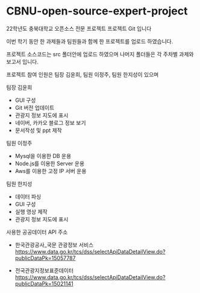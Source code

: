 # CBNU-open-source-expert-project

22학년도 충북대학교 오픈소스 전문 프로젝트 프로젝트 Git 입니다

이번 학기 동안 한 과제들과 팀원들과 함께 한 프로젝트를 업로드 하였습니다.

프로젝트 소스코드는 src 폴더안에 업로드 하였으며 나머지 폴더들은 각 주차별 과제와 보고서 입니다.

프로젝트 참여 인원은 팀장 김윤희, 팀원 이정주, 팀원 한지성이 있으며 

팀장 김윤희 

- GUI 구성 
- Git 버전 업데이트
- 관광지 정보 지도에 표시
- 네이버, 카카오 블로그 정보 보기
- 문서작성 및 ppt 제작 

팀원 이정주 

- Mysql을 이용한 DB 운용
- Node.js를 이용한 Server 운용
- Aws를 이용한 고정 IP 서버 운용

팀원 한지성 

- 데이터 파싱
- GUI 구성 
- 실행 영상 제작 
- 관광지 정보 지도에 표시


사용한 공공데이터 API 주소 

- 한국관광공사_국문 관광정보 서비스 
https://www.data.go.kr/tcs/dss/selectApiDataDetailView.do?publicDataPk=15057787

- 전국관광지정보표준데이터
https://www.data.go.kr/tcs/dss/selectApiDataDetailView.do?publicDataPk=15021141
